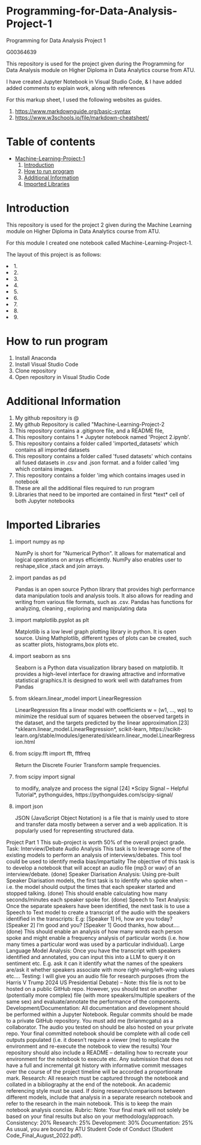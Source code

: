 # Programming-for-Data-Analysis-Project-1
Programming for Data Analysis Project 1


<p>G00364639</p>
<p>This repository is used for the project given during the Programming for Data Analysis module on Higher Diploma in Data Analytics course from ATU.</p>

<p>I have created Jupyter Notebook in Visual Studio Code, & I have added added comments to explain work, along with references<br>

<p>For this markup sheet, I used the following websites as guides.<br>

<ol>
<li><a href="#">https://www.markdownguide.org/basic-syntax</a></li>
<li><a href="#">https://www.w3schools.io/file/markdown-cheatsheet/</a></li></p>
</ol>

# **Table of contents**
* [Machine-Learning-Project-1](Machine-Learning-Project-1)
    1. [Introduction](#Introduction)
    2. [How to run program](#How-to-run-program)
    3. [Additional Information](#Additional-Information)
    4. [Imported Libraries](#Imported-Libraries)

# Introduction #

<p>This repository is used for the project 2 given during the Machine Learning module on Higher Diploma in Data Analytics course from ATU.</p>

<p>For this module I created one notebook called Machine-Learning-Project-1.</p>

<p>
The layout of this project is as follows:</p>


<li> 1.  </li>
<li> 2.  </li>
<li> 3.  </li>
<li> 4.  </li>
<li> 5.   </li> 
<li> 6.   </li> 
<li> 7.   </li>
<li> 8.   </li>
<li> 9.  </li>

</p>

# How to run program #
<ol>
<li> Install Anaconda </li>
<li> Install Visual Studio Code </li>   
<li> Clone repository </li> 
<li> Open repository in Visual Studio Code </li>
</ol>

# Additional Information #
<ol>
<li> My github repository is @ <a href="#"></a></li>
<li> My github Repository is called "Machine-Learning-Project-2</li>   
<li> This repository contains a .gitignore file, and a README file, </li> 
<li> This repository contains 1 *  Jupyter notebook named 'Project 2.ipynb'.</li> 
<li> This repository contains a folder called 'imported_datasets' which contains all imported datasets</li> 
<li> This repository contains a folder called 'fused datasets' which contains all fused datasets in .csv and .json format. and a folder called 'img which contains images.</li>   
<li> This repository contains a folder 'img which contains images used in notebook</li>     
<li> These are all the additional files required to run program </li>
<li> Libraries that need to be imported are contained in first *text* cell of both Jupyter notebooks </li> 
</ol>

# Imported Libraries #
<ol>
<li>import numpy as np</li>
<p> NumPy is short for "Numerical Python". It allows for matematical and logical operations on arrays efficiently. NumPy also enables user to reshape,slice ,stack and join arrays.</p>
<li>import pandas as pd</li>
<p>Pandas is an open source Python library that provides high performance data manipulation tools and analysis tools. It also allows for reading and writing from various file formats, such as .csv. Pandas has functions for analyzing, cleaning , exploring and manipulating data</p>
<li>import matplotlib.pyplot as plt</li>
<p>Matplotlib is a low level graph plotting library in python. It is open source. Using Mathplotlib, different types of plots can be created, such as scatter plots, histograms,box plots etc.</p>
<li>import seaborn as sns</li>
<p>Seaborn is a Python data visualization library based on matplotlib. It provides a high-level interface for drawing attractive and informative statistical graphics.It is designed to work well with dataframes from Pandas</p>
<li>from sklearn.linear_model import LinearRegression</li>
<p>LinearRegression fits a linear model with coefficients w = (w1, …, wp) to minimize the residual sum of squares between the observed targets in the dataset, and the targets predicted by the linear approximation.[23] *sklearn.linear_model.LinearRegression*, scikit-learn, https://scikit-learn.org/stable/modules/generated/sklearn.linear_model.LinearRegression.html</p>
<li>from scipy.fft import fft, fftfreq</li>
<p>Return the Discrete Fourier Transform sample frequencies.</p>
<li>from scipy import signal</li>
<p>to modify, analyze and process the signal [24] *Scipy Signal – Helpful Tutorial*, pythonguides, https://pythonguides.com/scipy-signal/</p> 
<li>import json</li>
<p> JSON  (JavaScript Object Notation) is a file that is mainly used to store and transfer data mostly between a server and a web application. It is popularly used for representing structured data.</p> 
<p></p> 
</ol>


Project Part 1 
This sub-project is worth 50% of the overall project grade. 
Task: Interview/Debate Audio Analysis 
This task is to leverage some of the existing models to perform an analysis of 
interviews/debates. This tool could be used to identify media bias/impartiality 
The objective of this task is to develop a notebook that will accept an audio file (mp3 or wav) of 
an interview/debate. (done)
Speaker Diarisation Analysis: 
Using pre-built Speaker Diarisation models, the first task is to identify who spoke when – i.e. the 
model should output the times that each speaker started and stopped talking. (done) This should 
enable calculating how many seconds/minutes each speaker spoke for. (done)
Speech to Text Analysis: 
Once the separate speakers have been identified, the next task is to use a Speech to Text model 
to create a transcript of the audio with the speakers identified in the transcripts: 
E.g: 
[Speaker 1] Hi, how are you today? 
[Speaker 2] I’m good and you? 
[Speaker 1] Good thanks, how about…. (done)
This should enable an analysis of how many words each person spoke and might enable a 
frequency analysis of particular words (i.e. how many times a particular word was used by a 
particular individual). 
Large Language Model Analysis: 
Once you have the transcript with speakers identified and annotated, you can input this into a 
LLM to query it on sentiment etc. 
E.g. ask it can it identify what the names of the speakers are/ask it whether speakers associate 
with more right-wing/left-wing values etc…. 
Testing: 
I will give you an audio file for research purposes (from the Harris V Trump 2024 US Presidential 
Debate) – Note: this file is not to be hosted on a public GitHub repo. 
However, you should test on another (potentially more complex) file (with more 
speakers/multiple speakers of the same sex) and evaluate/annotate the performance of the 
components. 
Development/Documentation: 
All documentation and development should be performed within a Jupyter Notebook. Regular 
commits should be made to a private GitHub repository. You must add me (brianmcgatu) as a 
collaborator. The audio you tested on should be also hosted on your private repo. 
Your final committed notebook should be complete with all code cell outputs populated (i.e. it 
doesn’t require a viewer (me) to replicate the environment and re-execute the notebook to view 
the results) 
Your repository should also include a README – detailing how to recreate your environment for 
the notebook to execute etc. 
Any submission that does not have a full and incremental git history with informative commit 
messages over the course of the project timeline will be accorded a proportionate mark. 
Research: 
All research must be captured through the notebook and collated in a bibliography at the end of 
the notebook. An academic referencing style must be used. 
If doing research/comparisons between different models, include that analysis in a separate 
research notebook and refer to the research in the main notebook. This is to keep the main 
notebook analysis concise. 
Rubric: 
Note: Your final mark will not solely be based on your final results but also on your 
methodology/approach. 
Consistency: 20% 
Research: 25% 
Development: 30% 
Documentation: 25% 
As usual, you are bound by ATU Student Code of Conduct (Student 
Code_Final_August_2022.pdf).

